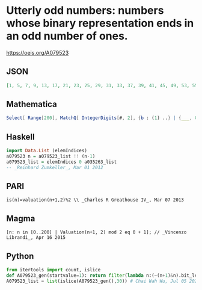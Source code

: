 # Utterly odd numbers: numbers whose binary representation ends in an odd number of ones\.
https://oeis.org/A079523
## JSON
```JSON
[1, 5, 7, 9, 13, 17, 21, 23, 25, 29, 31, 33, 37, 39, 41, 45, 49, 53, 55, 57, 61, 65, 69, 71, 73, 77, 81, 85, 87, 89, 93, 95, 97, 101, 103, 105, 109, 113, 117, 119, 121, 125, 127, 129, 133, 135, 137, 141, 145, 149, 151, 153, 157, 159, 161, 165, 167, 169, 173, 177, 181]
```
## Mathematica
```Mathematica
Select[ Range[200], MatchQ[ IntegerDigits[#, 2], {b : (1) ..} | {___, 0, b : (1) ..} /; OddQ[ Length[{b}]]] & ] (* _Jean-François Alcover_, Jun 17 2013 *)
```
## Haskell
```Haskell
import Data.List (elemIndices)
a079523 n = a079523_list !! (n-1)
a079523_list = elemIndices 0 a035263_list
-- _Reinhard Zumkeller_, Mar 01 2012
```
## PARI
```PARI
is(n)=valuation(n+1,2)%2 \\ _Charles R Greathouse IV_, Mar 07 2013
```
## Magma
```Magma
[n: n in [0..200] | Valuation(n+1, 2) mod 2 eq 0 + 1]; // _Vincenzo Librandi_, Apr 16 2015
```
## Python
```Python
from itertools import count, islice
def A079523_gen(startvalue=1): return filter(lambda n:(~(n+1)&n).bit_length()&1,count(max(startvalue,1))) # generator of terms >= startvalue
A079523_list = list(islice(A079523_gen(),30)) # Chai Wah Wu, Jul 05 2022
```
